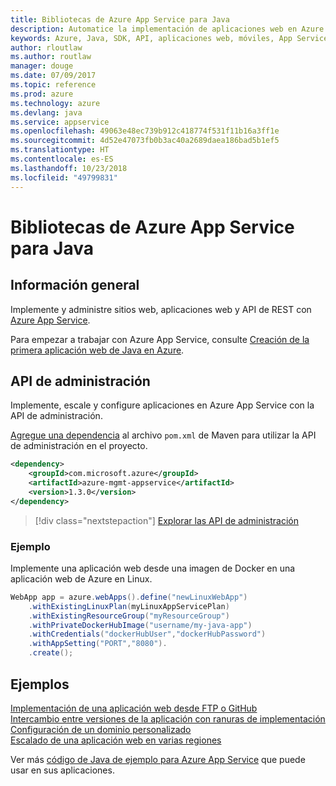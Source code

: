 ```yaml
---
title: Bibliotecas de Azure App Service para Java
description: Automatice la implementación de aplicaciones web en Azure App Service mediante las API de administración de Azure.
keywords: Azure, Java, SDK, API, aplicaciones web, móviles, App Service
author: rloutlaw
ms.author: routlaw
manager: douge
ms.date: 07/09/2017
ms.topic: reference
ms.prod: azure
ms.technology: azure
ms.devlang: java
ms.service: appservice
ms.openlocfilehash: 49063e48ec739b912c418774f531f11b16a3ff1e
ms.sourcegitcommit: 4d52e47073fb0b3ac40a2689daea186bad5b1ef5
ms.translationtype: HT
ms.contentlocale: es-ES
ms.lasthandoff: 10/23/2018
ms.locfileid: "49799831"
---
```

# <a name="azure-app-service-libraries-for-java"></a>Bibliotecas de Azure App Service para Java

## <a name="overview"></a>Información general

Implemente y administre sitios web, aplicaciones web y API de REST con [Azure App Service](/azure/app-service).

Para empezar a trabajar con Azure App Service, consulte [Creación de la primera aplicación web de Java en Azure](/azure/app-service-web/app-service-web-get-started-java).

## <a name="management-api"></a>API de administración

Implemente, escale y configure aplicaciones en Azure App Service con la API de administración.

[Agregue una dependencia](https://maven.apache.org/guides/getting-started/index.html#How_do_I_use_external_dependencies) al archivo `pom.xml` de Maven para utilizar la API de administración en el proyecto.

```XML
<dependency>
    <groupId>com.microsoft.azure</groupId>
    <artifactId>azure-mgmt-appservice</artifactId>
    <version>1.3.0</version>
</dependency>
```   

> [!div class="nextstepaction"]
> [Explorar las API de administración](/java/api/overview/azure/appservice/management)

### <a name="example"></a>Ejemplo

Implemente una aplicación web desde una imagen de Docker en una aplicación web de Azure en Linux.

```java
WebApp app = azure.webApps().define("newLinuxWebApp")
    .withExistingLinuxPlan(myLinuxAppServicePlan)
    .withExistingResourceGroup("myResourceGroup")
    .withPrivateDockerHubImage("username/my-java-app")
    .withCredentials("dockerHubUser","dockerHubPassword")
    .withAppSetting("PORT","8080").
    .create();
```

## <a name="samples"></a>Ejemplos

[Implementación de una aplicación web desde FTP o GitHub][1]  
[Intercambio entre versiones de la aplicación con ranuras de implementación][2]  
[Configuración de un dominio personalizado][3]   
[Escalado de una aplicación web en varias regiones][4]   

Ver más [código de Java de ejemplo para Azure App Service](https://azure.microsoft.com/resources/samples/?platform=java&term=appservice) que puede usar en sus aplicaciones.

[1]: ../docs-ref-conceptual/java-sdk-configure-webapp-sources.md
[2]: https://azure.microsoft.com/resources/samples/app-service-java-manage-staging-and-production-slots-for-web-apps/
[3]: https://azure.microsoft.com/resources/samples/app-service-java-manage-web-apps-with-custom-domains/
[4]: https://azure.microsoft.com/resources/samples/app-service-java-scale-web-apps-on-linux/
